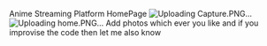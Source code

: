 Anime Streaming Platform HomePage
![Uploading Capture.PNG…]()
![Uploading home.PNG…]()
Add photos which ever you like 
and if you improvise the code then let me also know 
